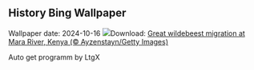 ## History Bing Wallpaper
Wallpaper date: 2024-10-16
![](https://www.bing.com/th?id=OHR.MaraMigration_EN-US9704012409_UHD.jpg&w=1000)Download: [Great wildebeest migration at Mara River, Kenya (© Ayzenstayn/Getty Images)](https://www.bing.com/th?id=OHR.MaraMigration_EN-US9704012409_UHD.jpg)

Auto get programm by LtgX
